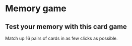 # Memory game
## Test your memory with this card game

Match up 16 pairs of cards in as few clicks as possible.